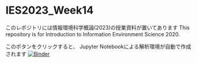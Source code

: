 # IES2023_Week14

このレポジトリには情報環境科学概論(2023)の授業資料が置いてあります
This repository is for Introduction to Information Environment Science 2020.

このボタンをクリックすると、 Jupyter Notebookによる解析環境が自動で作成されます  [![Binder](https://binder.cs.rcos.nii.ac.jp/badge_logo.svg)](https://binder.cs.rcos.nii.ac.jp/v2/gh/MakotoASAOKA/IES2023_Week14/main)
